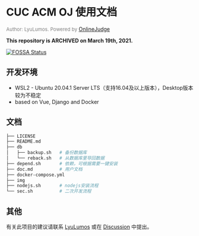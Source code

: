 # CUC ACM OJ 使用文档

<p>
<font size="2" color="grey">Author: LyuLumos. Powered by</font>
<a href="https://github.com/QingdaoU/OnlineJudge/blob/master/LICENSE">OnlineJudge</a>
</p>

**This repository is ARCHIVED on March 19th, 2021.**

[![FOSSA Status](https://app.fossa.com/api/projects/git%2Bgithub.com%2FLyuLumos%2FCUC-ACM-OJ.svg?type=large)](https://app.fossa.com/projects/git%2Bgithub.com%2FLyuLumos%2FCUC-ACM-OJ?ref=badge_large)


## 开发环境
- WSL2 - Ubuntu 20.04.1 Server LTS（支持16.04及以上版本），Desktop版本较为不稳定
- based on Vue, Django and Docker


## 文档
```bash
├── LICENSE
├── README.md
├── db
│   ├── backup.sh   # 备份数据库
│   └── reback.sh   # 从数据库里导回数据
├── depend.sh       # 依赖，可根据需要一键安装
├── doc.md          # 用户文档
├── docker-compose.yml
├── img
├── nodejs.sh       # nodejs安装流程
└── sec.sh          # 二次开发流程
```


## 其他

有关此项目的建议请联系 [LyuLumos](mailto:3208413453@qq.com) 或在 [Discussion](https://github.com/LyuLumos/CUC-ACM-OJ/discussions) 中提出。
